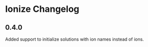 Ionize Changelog
================

0.4.0
-----
Added support to initialize solutions with ion names instead of ions.
